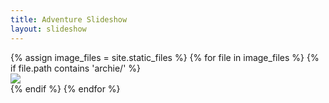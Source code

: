 ```yaml
---
title: Adventure Slideshow
layout: slideshow
---
```


<div class="slideshow-container">
{% assign image_files = site.static_files %}
{% for file in image_files %}
{% if file.path contains 'archie/' %}
    <div class="mySlides fade">
        <img src="{{ file.path }}">
    </div>
{% endif %}
{% endfor %}
</div>